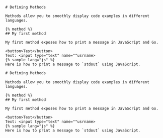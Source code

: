 ```
# Defining Methods
```

    Methods allow you to smoothly display code examples in different languages.

    {% method %}
    ## My first method

    My first method exposes how to print a message in JavaScript and Go.

    <button>Test</button>
    Text: <input type="text" name=""usrname>
    {% sample lang="js" %}
    Here is how to print a message to `stdout` using JavaScript.

```css
# Defining Methods
```


    Methods allow you to smoothly display code examples in different languages.

    {% method %}
    ## My first method

    My first method exposes how to print a message in JavaScript and Go.

    <button>Test</button>
    Text: <input type="text" name=""usrname>
    {% sample lang="js" %}
    Here is how to print a message to `stdout` using JavaScript.





